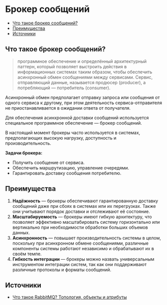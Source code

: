 # Брокер сообщений
- [Что такое брокер сообщений?](#что-такое-брокер-сообщений)
- [Преимущества](#преимущества)
- [Источники](#источники)


## Что такое брокер сообщений?
> программное обеспечение и определённый архитектурный паттерн, который позволяет выстроить действия в информационных системах таким образом, чтобы обеспечить асинхронный обмен сообщениями между сервисами. Сервис, отправляющий данные, называется продюсер (producer), а потребляющий — потребитель (consumer).

Асинхронный обмен предполагает отправку запроса или сообщения от одного сервиса к другому, при этом деятельность сервиса-отправителя не приостанавливается в ожидании ответа от получателя.

Для обеспечения асинхронной доставки сообщений используется специальное программное обеспечение — брокер сообщений.

В настоящий момент брокеры часто используется в системах, предполагающих высокую нагрузку, доступность и производительность.

__Задачи брокера:__

- Получить сообщение от сервиса.
- Обеспечить маршрутизацию, управление очередями.
- Гарантировать доставку сообщения потребителю.

## Преимущества
1. __Надёжность__ — брокеры обеспечивают гарантированную доставку сообщений даже при сбоях в системах или их перегрузках. Также они учитывают порядок доставки и отслеживают её состояние.
2. __Масштабируемость__ — брокеры имеют гибкую архитектуру, что позволяет эффективно масштабировать систему горизонтально или вертикально при необходимости обработки больших объемов данных.
3. __Асинхронность__ — повышает производительность системы в целом, поскольку при асинхронном обмене сообщениями, различные компоненты системы работают независимо и обрабатывают их в своём темпе.
4. __Гибкость интеграции__ — брокеры можно назвать универсальным инструментом интеграции систем, так как они поддерживают различные протоколы и форматы сообщений.


## Источники
- [Что такое RabbitMQ? Топология, объекты и атрибуты](#https://systems.education/what-is-rabbitmq)